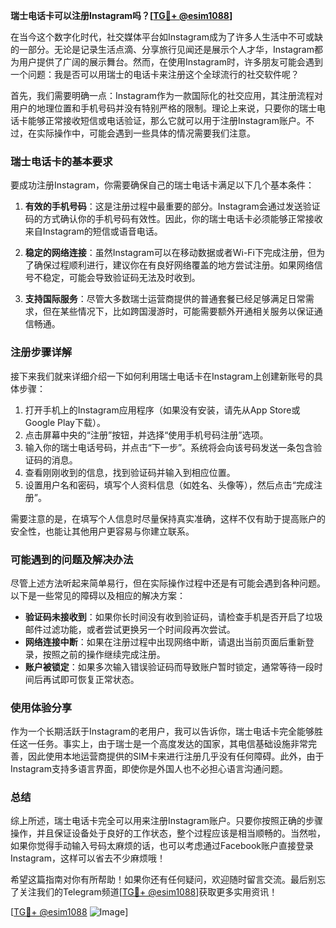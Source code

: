 **瑞士电话卡可以注册Instagram吗？[[TG💪+ @esim1088](https://t.me/s/esim1088)]**

在当今这个数字化时代，社交媒体平台如Instagram成为了许多人生活中不可或缺的一部分。无论是记录生活点滴、分享旅行见闻还是展示个人才华，Instagram都为用户提供了广阔的展示舞台。然而，在使用Instagram时，许多朋友可能会遇到一个问题：我是否可以用瑞士的电话卡来注册这个全球流行的社交软件呢？

首先，我们需要明确一点：Instagram作为一款国际化的社交应用，其注册流程对用户的地理位置和手机号码并没有特别严格的限制。理论上来说，只要你的瑞士电话卡能够正常接收短信或电话验证，那么它就可以用于注册Instagram账户。不过，在实际操作中，可能会遇到一些具体的情况需要我们注意。

### 瑞士电话卡的基本要求

要成功注册Instagram，你需要确保自己的瑞士电话卡满足以下几个基本条件：

1. **有效的手机号码**：这是注册过程中最重要的部分。Instagram会通过发送验证码的方式确认你的手机号码有效性。因此，你的瑞士电话卡必须能够正常接收来自Instagram的短信或语音电话。

2. **稳定的网络连接**：虽然Instagram可以在移动数据或者Wi-Fi下完成注册，但为了确保过程顺利进行，建议你在有良好网络覆盖的地方尝试注册。如果网络信号不稳定，可能会导致验证码无法及时收到。

3. **支持国际服务**：尽管大多数瑞士运营商提供的普通套餐已经足够满足日常需求，但在某些情况下，比如跨国漫游时，可能需要额外开通相关服务以保证通信畅通。

### 注册步骤详解

接下来我们就来详细介绍一下如何利用瑞士电话卡在Instagram上创建新账号的具体步骤：

1. 打开手机上的Instagram应用程序（如果没有安装，请先从App Store或Google Play下载）。
2. 点击屏幕中央的“注册”按钮，并选择“使用手机号码注册”选项。
3. 输入你的瑞士电话号码，并点击“下一步”。系统将会向该号码发送一条包含验证码的消息。
4. 查看刚刚收到的信息，找到验证码并输入到相应位置。
5. 设置用户名和密码，填写个人资料信息（如姓名、头像等），然后点击“完成注册”。

需要注意的是，在填写个人信息时尽量保持真实准确，这样不仅有助于提高账户的安全性，也能让其他用户更容易与你建立联系。

### 可能遇到的问题及解决办法

尽管上述方法听起来简单易行，但在实际操作过程中还是有可能会遇到各种问题。以下是一些常见的障碍以及相应的解决方案：

- **验证码未接收到**：如果你长时间没有收到验证码，请检查手机是否开启了垃圾邮件过滤功能，或者尝试更换另一个时间段再次尝试。
- **网络连接中断**：如果在注册过程中出现网络中断，请退出当前页面后重新登录，按照之前的操作继续完成注册。
- **账户被锁定**：如果多次输入错误验证码而导致账户暂时锁定，通常等待一段时间后再试即可恢复正常状态。

### 使用体验分享

作为一个长期活跃于Instagram的老用户，我可以告诉你，瑞士电话卡完全能够胜任这一任务。事实上，由于瑞士是一个高度发达的国家，其电信基础设施非常完善，因此使用本地运营商提供的SIM卡来进行注册几乎没有任何障碍。此外，由于Instagram支持多语言界面，即使你是外国人也不必担心语言沟通问题。

### 总结

综上所述，瑞士电话卡完全可以用来注册Instagram账户。只要你按照正确的步骤操作，并且保证设备处于良好的工作状态，整个过程应该是相当顺畅的。当然啦，如果你觉得手动输入号码太麻烦的话，也可以考虑通过Facebook账户直接登录Instagram，这样可以省去不少麻烦哦！

希望这篇指南对你有所帮助！如果你还有任何疑问，欢迎随时留言交流。最后别忘了关注我们的Telegram频道[[TG💪+ @esim1088](https://t.me/s/esim1088)]获取更多实用资讯！

[[TG💪+ @esim1088](https://t.me/s/esim1088) ![Image](https://i.postimg.cc/4NQfJmqS/Snipaste-2025-05-13-00-14-12.png)]